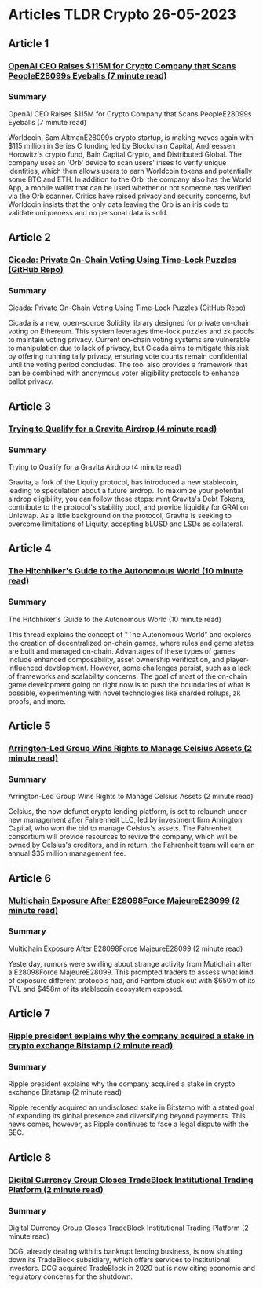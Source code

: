 # Articles TLDR Crypto 26-05-2023

## Article 1
### [OpenAI CEO Raises $115M for Crypto Company that Scans PeopleE28099s Eyeballs (7 minute read)](https://tldr.tech)
### Summary 
 OpenAI CEO Raises $115M for Crypto Company that Scans PeopleE28099s Eyeballs (7 minute read)

Worldcoin, Sam AltmanE28099s crypto startup, is making waves again with $115 million in Series C funding led by Blockchain Capital, Andreessen Horowitz's crypto fund, Bain Capital Crypto, and Distributed Global. The company uses an 'Orb' device to scan users' irises to verify unique identities, which then allows users to earn Worldcoin tokens and potentially some BTC and ETH. In addition to the Orb, the company also has the World App, a mobile wallet that can be used whether or not someone has verified via the Orb scanner. Critics have raised privacy and security concerns, but Worldcoin insists that the only data leaving the Orb is an iris code to validate uniqueness and no personal data is sold.

## Article 2
### [Cicada: Private On-Chain Voting Using Time-Lock Puzzles (GitHub Repo)](https://tldr.tech)
### Summary 
 Cicada: Private On-Chain Voting Using Time-Lock Puzzles (GitHub Repo)

Cicada is a new, open-source Solidity library designed for private on-chain voting on  Ethereum. This system leverages time-lock puzzles and zk proofs to maintain voting privacy. Current on-chain voting systems are vulnerable to manipulation due to lack of privacy, but Cicada aims to mitigate this risk by offering running tally privacy, ensuring vote counts remain confidential until the voting period concludes. The tool also provides a framework that can be combined with anonymous voter eligibility protocols to enhance ballot privacy.

## Article 3
### [Trying to Qualify for a Gravita Airdrop (4 minute read)](https://tldr.tech)
### Summary 
 Trying to Qualify for a Gravita Airdrop (4 minute read)

Gravita, a fork of the Liquity protocol, has introduced a new stablecoin, leading to speculation about a future airdrop. To maximize your potential airdrop eligibility, you can follow these steps: mint Gravita's Debt Tokens, contribute to the protocol's stability pool, and provide liquidity for GRAI on Uniswap. As a little background on the protocol, Gravita is seeking to overcome limitations of Liquity, accepting bLUSD and LSDs as collateral.

## Article 4
### [The Hitchhiker's Guide to the Autonomous World (10 minute read)](https://tldr.tech)
### Summary 
 The Hitchhiker's Guide to the Autonomous World (10 minute read)

This thread explains the concept of "The Autonomous World" and explores the creation of decentralized on-chain games, where rules and game states are built and managed on-chain. Advantages of these types of games include enhanced composability, asset ownership verification, and player-influenced development. However, some challenges persist, such as a lack of frameworks and scalability concerns. The goal of most of the on-chain game development going on right now is to push the boundaries of what is possible, experimenting with novel technologies like sharded rollups, zk proofs, and more.

## Article 5
### [Arrington-Led Group Wins Rights to Manage Celsius Assets (2 minute read)](https://tldr.tech)
### Summary 
 Arrington-Led Group Wins Rights to Manage Celsius Assets (2 minute read)

Celsius, the now defunct crypto lending platform, is set to relaunch under new management after Fahrenheit LLC, led by investment firm Arrington Capital, who won the bid to manage Celsius's assets. The Fahrenheit consortium will provide resources to revive the company, which will be owned by Celsius's creditors, and in return, the Fahrenheit team will earn an annual $35 million management fee.

## Article 6
### [Multichain Exposure After E28098Force MajeureE28099 (2 minute read)](https://tldr.tech)
### Summary 
 Multichain Exposure After E28098Force MajeureE28099 (2 minute read)

Yesterday, rumors were swirling about strange activity from Mutichain after a E28098Force MajeureE28099. This prompted traders to assess what kind of exposure different protocols had, and Fantom stuck out with $650m of its TVL and $458m of its stablecoin ecosystem exposed.

## Article 7
### [Ripple president explains why the company acquired a stake in crypto exchange Bitstamp (2 minute read)](https://tldr.tech)
### Summary 
 Ripple president explains why the company acquired a stake in crypto exchange Bitstamp (2 minute read)

Ripple recently acquired an undisclosed stake in Bitstamp with a stated goal of expanding its global presence and diversifying beyond payments. This news comes, however, as Ripple continues to face a legal dispute with the SEC.

## Article 8
### [Digital Currency Group Closes TradeBlock Institutional Trading Platform (2 minute read)](https://tldr.tech)
### Summary 
 Digital Currency Group Closes TradeBlock Institutional Trading Platform (2 minute read)

DCG, already dealing with its bankrupt lending business, is now shutting down its TradeBlock subsidiary, which offers services to institutional investors. DCG acquired TradeBlock in 2020 but is now citing economic and regulatory concerns for the shutdown.

